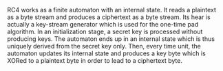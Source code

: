 RC4 works as a finite automaton with an internal state. It reads a plaintext as a byte
stream and produces a ciphertext as a byte stream. Its hear is actually a key-stream
generator which is used for the one-time pad algorithm. In an initialization stage, a
secret key is processed without producing keys. The automaton ends up in an internal
state which is thus uniquely derived from the secret key only. Then, every time unit,
the automaton updates its internal state and produces a key byte which is XORed to a
plaintext byte in order to lead to a ciphertext byte.
